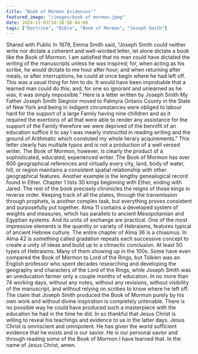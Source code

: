 ```yaml
---
title: "Book of Mormon Evidences'"
featured_image: "/images/book of mormon.jpeg"
date: 2024-11-03T10:58:08-04:00
tags: ["Doctrine", "Bible", "Book of Mormon", "Joseph Smith"]
---
```


Shared with Public
In 1879, Emma Smith said,
“Joseph Smith could neither write nor dictate a coherent and well-worded letter, let alone dictate a book like the Book of Mormon.  I am satisfied that no man could have dictated the writing of the manuscripts unless he was inspired; for, when acting as his scribe, he would dictate to me hour after hour; and when returning after meals, or after interruptions, he could at once begin where he had left off.  This was a usual thing for him to do.  It would have been improbable that a learned man could do this; and, for one so ignorant and unlearned as he was, it was simply impossible.”
Here is a letter written by Joseph Smith
My Father Joseph Smith Siegnior moved to Palmyra Ontario County in the State of New York and being in indigent circumstances were obliged to labour hard for the support of a large Family having nine chilldren and as it required the exertions of all that were able to render any assistance for the support of the Family therefore we were deprived of the bennifit of an education suffice it to say I was mearly instructtid in reading writing and the ground of Arithmatic which constuted my whole lierary acquirements.”
This letter clearly has multiple typos and is not a production of a well versed writer. The Book of Mormon, however, is clearly the product of a sophisticated, educated, experienced writer. 
The Book of Mormon has over 600 geographical references and virtually every city, land, body of water, hill, or region maintains a consistent spatial relationship with other geographical features. 
Another example is the lengthy genealogical record found in Ether. Chapter 1 lists 30 kings beginning with Ether, ending with Jared. The rest of the book precisely chronicles the reigns of those kings in reverse order. 
Keeping track of all the plates, through the transmission through prophets, is another complex task, but everything proves consistent and purposefully put together. 
Alma 11 contains a developed system of weights and measures, which has parallels to ancient Mesopotamian and Egyptian systems. And its units of exchange are practical. 
One of the most impressive elements is the quantity or variety of Hebraisms, features typical of ancient Hebrew culture. The entire chapter of Alma 36 is a chiasmus. In Alma 42 is something called gradation repeats each successive concept to create a unity of ideas and build up to a climactic conclusion. At least 50 types of Hebraisms. Many of them showing up in the 100s. 
Some have even compared the Book of Mormon to Lord of the Rings, but Tolkien was an English professor who spent decades researching and developing the geography and characters of the Lord of the Rings, while Joseph Smith was an uneducation farmer only a couple months of education. In no more than 74 working days, without any notes, without any revisions, without visibility of the manuscript, and without relying on scribes to know where he left off. 
The claim that Joseph Smith produced the Book of Mormon purely by his own work and without divine inspiration is completely untenable. There is no possible way he could have produced such a masterpiece with the education he had in the time he did. 
In so thankful that Jesus Christ is willing to reveal his teachings and evidence to us in the latter days. Jesus Christ is omniscient and omnipotent. He has given the world sufficient evidence that he exists and is our savior. He is our personal savior and through reading some of the Book of Mormon I have learned that. 
In the name of Jesus Christ, amen.